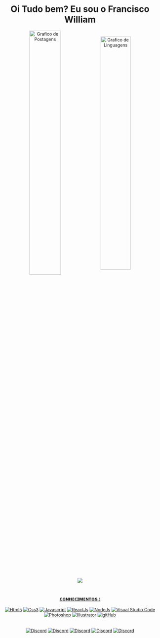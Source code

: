 <div>
  <h1 align="center">Oi Tudo bem? Eu sou o Francisco William </h1>
  <div align="center">
  <img width="45%"  valign="middle" src="https://github-readme-stats.vercel.app/api?username=fwoliveira&show_icons=true&custom_title=&title_color=DC143C&bg_color=00000000&text_color=696969&count_private=true&icon_color=DC143C&border_color=DC143C" alt="Grafico de Postagens"/>
    <img width="44%"  valign="middle" src="https://github-readme-stats.vercel.app/api/top-langs/?username=fwoliveira&layout=compact&title_color=696969&bg_color=00000000&text_color=696969&count_private=true&icon_color=00FFFF&border_color=DC143C&show_icons=true&custom_title=Linguagens mais desenvolvidas" alt="Grafico de Linguagens"/>
     <br/>
     <br/>

<div align="center"><img src="https://discord.c99.nl/widget/theme-4/908158924258152478.png"/> <a href="https://discord.gg/exX6rNenXq" ></div>
   <br/>
    
<h3 align="center">ᴄᴏɴʜᴇᴄɪᴍᴇɴᴛᴏs :</h3>
 <div align="center" >
    <a align="center" href="https://pt.wikipedia.org/wiki/HTML5"> <img alt="Html5" src="https://img.icons8.com/ios/40/000000/E65100/html.png"/></a>
    <a href="https://pt.wikipedia.org/wiki/CSS3"> <img alt="Css3" src="https://img.icons8.com/ios/40/000000/0277BD/css.png"/></a>
    <a href="https://pt.wikipedia.org/wiki/JavaScript"> <img alt="Javascript" src="https://img.icons8.com/ios/40/000000/F1C40F/javascript--v1.png"/></a>
    <a href="https://pt.wikipedia.org/wiki/React_(JavaScript)"> <img alt="ReactJs" src="https://img.icons8.com/ios/40/000000/00D7FE/react-native--v1.png"/></a>
    <a href="https://pt.wikipedia.org/wiki/Node.js"> <img alt="NodeJs" src="https://img.icons8.com/small/40/000000/539e43/nodejs.png"/></a>
    <a href="https://pt.wikipedia.org/wiki/Visual_Studio_Code"> <img alt="Visual Studio Code" src="https://img.icons8.com/carbon-copy/40/000000/007bcd/visual-studio-code-2019.png"/></a>
    <a href="https://pt.wikipedia.org/wiki/Adobe_Photoshop"> <img alt="Photoshop" src="https://img.icons8.com/ios/40/000000/1c9cff/adobe-photoshop--v1.png"/>   
    <a href="https://pt.wikipedia.org/wiki/Adobe_Illustrator"> <img alt="Illustrator" src="https://img.icons8.com/ios/40/000000/fe9900/adobe-illustrator--v1.png"/></a>
    <a href="https://pt.wikipedia.org/wiki/GitHub"> <img alt="gitHub" src="https://img.icons8.com/ios/40/000000/f05133/git.png"/></a>
 </div> 
   <br/>
    <br/>
 <div align="center">   
<a href="discord.com/channels/fwoliveira#5710"> <img alt="Discord" src="https://img.shields.io/badge/Discord-%237289DA.svg?style=for-the-badge&logo=discord&logoColor=white"/></a>
<a href="https://www.instagram.com/william_llima0/"> <img alt="Discord" src="https://img.shields.io/badge/Instagram-E4405F?style=for-the-badge&logo=instagram&logoColor=white"/></a>
   <a href="https://www.linkedin.com/in/francisco-william-oliveira-2253a7238/"> <img alt="Discord" src="https://img.shields.io/badge/LinkedIn-0077B5?style=for-the-badge&logo=linkedin&logoColor=white"/></a>
   <a href="mailto:fwoliveira044@gmail.com"> <img alt="Discord" src="https://img.shields.io/badge/-Gmail-%23333?style=for-the-badge&logo=gmail&logoColor=white"/></a>
     <a href="https://twitter.com/fwoliveiraa"> <img alt="Discord" src="https://img.shields.io/badge/Twitter-1DA1F2?style=for-the-badge&logo=twitter&logoColor=white"/></a>

 </div>  
   
 
<!-- Edição de Perfil FIM -->


